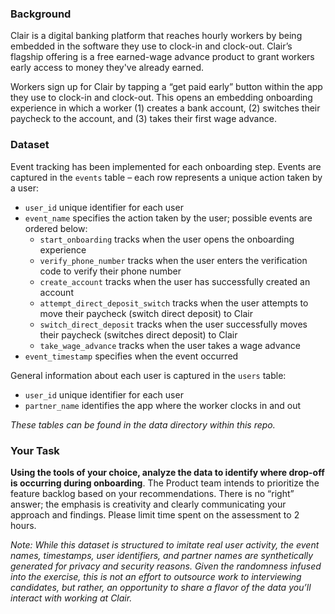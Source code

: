 ### Background

Clair is a digital banking platform that reaches hourly workers by being embedded in the software they use to clock-in and clock-out. Clair’s flagship offering is a free earned-wage advance product to grant workers early access to money they've already earned.

Workers sign up for Clair by tapping a “get paid early” button within the app they use to clock-in and clock-out. This opens an embedding onboarding experience in which a worker (1) creates a bank account, (2) switches their paycheck to the account, and (3) takes their first wage advance. 

### Dataset

Event tracking has been implemented for each onboarding step. Events are captured in the `events` table – each row represents a unique action taken by a user:
- `user_id` unique identifier for each user
- `event_name` specifies the action taken by the user; possible events are ordered below:
  - `start_onboarding` tracks when the user opens the onboarding experience
  - `verify_phone_number` tracks when the user enters the verification code to verify their phone number
  - `create_account` tracks when the user has successfully created an account
  - `attempt_direct_deposit_switch` tracks when the user attempts to move their paycheck (switch direct deposit) to Clair
  - `switch_direct_deposit` tracks when the user successfully moves their paycheck (switches direct deposit) to Clair
  - `take_wage_advance` tracks when the user takes a wage advance
- `event_timestamp` specifies when the event occurred

General information about each user is captured in the `users` table:
- `user_id` unique identifier for each user
- `partner_name` identifies the app where the worker clocks in and out 

*These tables can be found in the data directory within this repo.*

### Your Task

**Using the tools of your choice, analyze the data to identify where drop-off is occurring during onboarding**. The Product team intends to prioritize the feature backlog based on your recommendations. There is no “right” answer; the emphasis is creativity and clearly communicating your approach and findings. Please limit time spent on the assessment to 2 hours.

*Note: While this dataset is structured to imitate real user activity, the event names, timestamps, user identifiers, and partner names are synthetically generated for privacy and security reasons. Given the randomness infused into the exercise, this is not an effort to outsource work to interviewing candidates, but rather, an opportunity to share a flavor of the data you’ll interact with working at Clair.*
